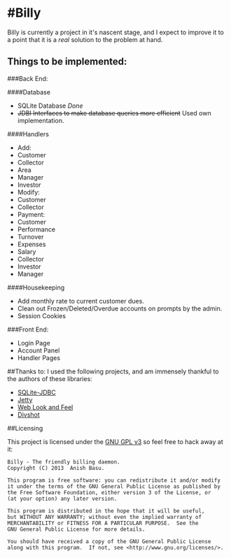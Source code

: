 #Billy
=====

 Billy is currently a project in it's nascent stage, and I expect to improve it to a point that it is a _real_ solution to the problem at hand.

Things to be implemented:
--------------------------------------

###Back End:

####Database

 - SQLite Database _Done_
 - ~~JDBI Interfaces to make database queries more efficient~~ Used own implementation.

####Handlers
 - Add:
  - Customer
  - Collector
  - Area
  - Manager
  - Investor
 - Modify:
  - Customer
  - Collector
 - Payment:
  - Customer
 - Performance
  - Turnover
  - Expenses
 - Salary
  - Collector
  - Investor
  - Manager


####Housekeeping
 - Add monthly rate to current customer dues.
 - Clean out Frozen/Deleted/Overdue accounts on prompts by the admin.
 - Session Cookies

###Front End:
 - Login Page
 - Account Panel
 - Handler Pages

##Thanks to:
I used the following projects, and am immensely thankful to the authors of these libraries:

 - [SQLite-JDBC](https://bitbucket.org/xerial/sqlite-jdbc)
 - [Jetty](http://www.eclipse.org/jetty/)
 - [Web Look and Feel](http://weblookandfeel.com/)
 - [Divshot](http://www.divshot.com/)

##Licensing

This project is licensed under the [GNU GPL v3](http://www.gnu.org/copyleft/gpl.html) so feel free to hack away at it:

    Billy - The friendly billing daemon.
    Copyright (C) 2013  Anish Basu.

    This program is free software: you can redistribute it and/or modify
    it under the terms of the GNU General Public License as published by
    the Free Software Foundation, either version 3 of the License, or
    (at your option) any later version.

    This program is distributed in the hope that it will be useful,
    but WITHOUT ANY WARRANTY; without even the implied warranty of
    MERCHANTABILITY or FITNESS FOR A PARTICULAR PURPOSE.  See the
    GNU General Public License for more details.

    You should have received a copy of the GNU General Public License
    along with this program.  If not, see <http://www.gnu.org/licenses/>.

